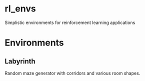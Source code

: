 # rl_envs
Simplistic environments for reinforcement learning applications

# Environments
## Labyrinth
Random maze generator with corridors and various room shapes.
